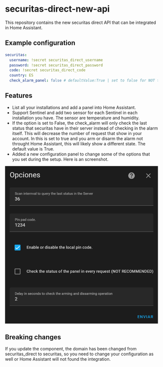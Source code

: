# securitas-direct-new-api
This repository contains the new securitas direct API that can be integrated in Home Assistant.

## Example configuration

```yaml
securitas:
  username: !secret securitas_direct_username
  password: !secret securitas_direct_password
  code: !secret securitas_direct_code
  country: ES
  check_alarm_panel: false # defaultValue:True | set to false for NOT to check the alarm each time. See features.
```

## Features

- List all your installations and add a panel into Home Assistant.
- Support Sentinel and add two sensor for each Sentinel in each installation you have. The sensor are temperature and humidity.
- If the option is set to False, the check_alarm will only check the last status that securitas have in their server instead of checking in the alarm itself. This will decrease the number of request that show in your account. In this is set to true and you arm or disarm the alarm not throught Home Assistant, this will likely show a different state. The default value is True.
- Added a new configuration panel to change some of the options that you set during the setup. Here is an screenshot.

![Options](./docs/images/options.png)

## Breaking changes

If you update the component, the domain has been changed from securitas_direct to securitas, so you need to change your configuration as well or Home Assistant will not found the integration.